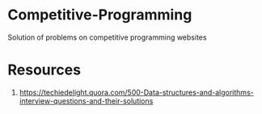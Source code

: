# Competitive-Programming
Solution of problems on competitive programming websites

# Resources
1. https://techiedelight.quora.com/500-Data-structures-and-algorithms-interview-questions-and-their-solutions
